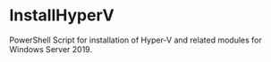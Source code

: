 # InstallHyperV
PowerShell Script for installation of Hyper-V and related modules for Windows Server 2019.
